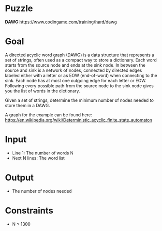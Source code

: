 # Puzzle
**DAWG** https://www.codingame.com/training/hard/dawg

# Goal
A directed acyclic word graph (DAWG) is a data structure that represents a set of strings, often used as a compact way to store a dictionary. Each word starts from the source node and ends at the sink node. In between the source and sink is a network of nodes, connected by directed edges labeled either with a letter or as EOW (end-of-word) when connecting to the sink. Each node has at most one outgoing edge for each letter or EOW. Following every possible path from the source node to the sink node gives you the list of words in the dictionary.

Given a set of strings, determine the minimum number of nodes needed to store them in a DAWG.

A graph for the example can be found here: https://en.wikipedia.org/wiki/Deterministic_acyclic_finite_state_automaton

# Input
* Line 1: The number of words N
* Next N lines: The word list

# Output
* The number of nodes needed

# Constraints
* N ≤ 1300
